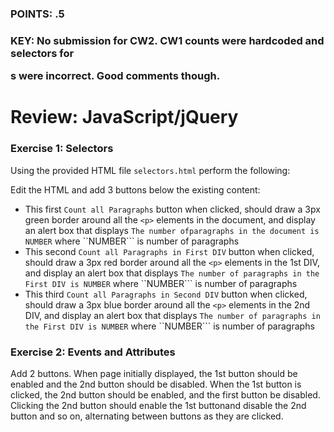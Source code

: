 ### POINTS: .5
### KEY: No submission for CW2. CW1 counts were hardcoded and selectors for <p>s were incorrect. Good comments though.

# Review: JavaScript/jQuery

### Exercise 1: Selectors
Using the provided HTML file ```selectors.html``` perform the following:

Edit the HTML and add 3 buttons below the existing content:
* This first ```Count all Paragraphs``` button when clicked, should draw a 3px green border around all the ```<p>``` elements in the document, and display an alert box that displays ```The number ofparagraphs in the document is NUMBER``` where ``NUMBER``` is number of paragraphs
* This second ```Count all Paragraphs in First DIV``` button when clicked, should draw a 3px red border around all the ```<p>``` elements in the 1st DIV, and display an alert box that displays ```The number of paragraphs in the First DIV is NUMBER``` where ``NUMBER``` is number of paragraphs
* This third ```Count all Paragraphs in Second DIV``` button when clicked, should draw a 3px blue border around all the ```<p>``` elements in the 2nd DIV, and display an alert box that displays ```The number of paragraphs in the First DIV is NUMBER``` where ``NUMBER``` is number of paragraphs

### Exercise 2: Events and Attributes
Add 2 buttons. When page initially displayed, the 1st button should be enabled and the 2nd button should be disabled. When the 1st button is clicked, the 2nd button should be enabled, and the first button be disabled. Clicking the 2nd button should enable the 1st buttonand disable the 2nd button and so on, alternating between buttons as they are clicked.
